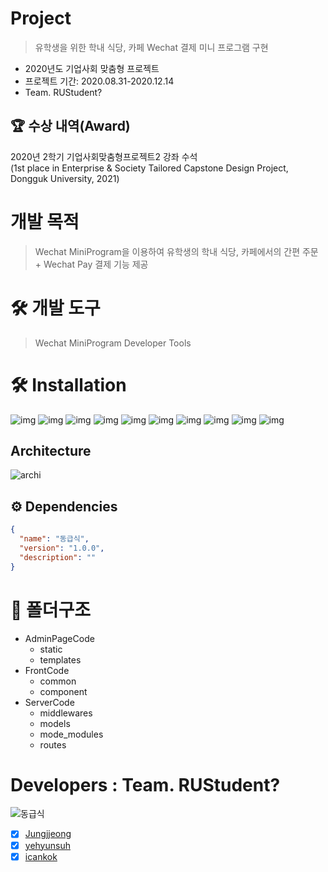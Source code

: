 # Project

> 유학생을 위한 학내 식당, 카페 Wechat 결제 미니 프로그램 구현

- 2020년도 기업사회 맞춤형 프로젝트
- 프로젝트 기간: 2020.08.31-2020.12.14
- Team. RUStudent?

## 🏆 수상 내역(Award)
2020년 2학기 기업사회맞춤형프로젝트2 강좌 수석
<br>(1st place in Enterprise & Society Tailored Capstone Design Project, Dongguk University, 2021)


# 개발 목적

> Wechat MiniProgram을 이용하여 유학생의 학내 식당, 카페에서의 간편 주문 + Wechat Pay 결제 기능 제공

# 🛠 개발 도구

> Wechat MiniProgram Developer Tools


# 🛠 Installation

![img](https://img.shields.io/badge/bcrypt-3.1.7-brightgreen)
![img](https://img.shields.io/badge/click-7.1.2-green)
![img](https://img.shields.io/badge/dnspython-1.16.0-yellowgreen)
![img](https://img.shields.io/badge/Flask-1.1.2-yellow)
![img](https://img.shields.io/badge/Flask--PyMongo-2.3.0-yellow)
![img](https://img.shields.io/badge/Flask--WTF-0.14.3-yellow)
![img](https://img.shields.io/badge/itsdangerous-1.1.0-orange)
![img](https://img.shields.io/badge/pymongo-3.10.1-red)
![img](https://img.shields.io/badge/Werkzeug-1.0.1-lightgrey)
![img](https://img.shields.io/badge/WTForms-2.3.1-blue)


## Architecture

![archi](https://user-images.githubusercontent.com/72294509/136492614-63b6548f-3370-4142-b461-c8c5e8f6e784.JPG)

## ⚙️ Dependencies

```json
{
  "name": "동급식",
  "version": "1.0.0",
  "description": ""
}
```

# 📂 폴더구조

- AdminPageCode
  - static
  - templates
- FrontCode
  - common
  - component
- ServerCode
  - middlewares
  - models
  - mode_modules
  - routes


# Developers : Team. RUStudent?
![동급식](https://user-images.githubusercontent.com/72294509/136493122-86833a1e-db74-484c-9bcf-37bb1823d3db.JPG)

- [x] [Jungjjeong](https://github.com/Jungjjeong)<br>
- [x] [yehyunsuh](https://github.com/yehyunsuh)<br>
- [x] [icankok](https://github.com/icankok)
